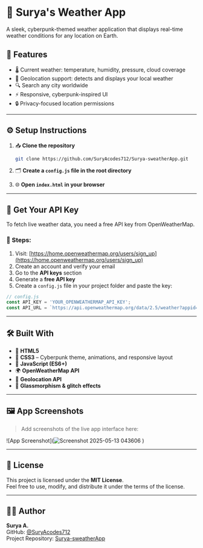 # 🌆 Surya's Weather App

A sleek, cyberpunk-themed weather application that displays real-time weather conditions for any location on Earth.

## 🌟 Features

- 🌡️ Current weather: temperature, humidity, pressure, cloud coverage  
- 📍 Geolocation support: detects and displays your local weather  
- 🔍 Search any city worldwide  
- ⚡ Responsive, cyberpunk-inspired UI  
- 🔒 Privacy-focused location permissions  

---

## ⚙️ Setup Instructions

1. 📥 **Clone the repository**

    ```bash
    git clone https://github.com/SuryAcodes712/Surya-sweatherApp.git
    ```

2. 🗂️ **Create a `config.js` file in the root directory**

3. 🌐 **Open `index.html` in your browser**

---

## 🔑 Get Your API Key

To fetch live weather data, you need a free API key from OpenWeatherMap.

### 📝 Steps:

1. Visit: [https://home.openweathermap.org/users/sign_up](https://home.openweathermap.org/users/sign_up)  
2. Create an account and verify your email  
3. Go to the **API keys** section  
4. Generate a **free API key**  
5. Create a `config.js` file in your project folder and paste the key:

```javascript
// config.js
const API_KEY = 'YOUR_OPENWEATHERMAP_API_KEY';
const API_URL = `https://api.openweathermap.org/data/2.5/weather?appid=${API_KEY}&units=metric`;
```

---

## 🛠️ Built With

- 🧱 **HTML5**
- 🎨 **CSS3** – Cyberpunk theme, animations, and responsive layout  
- 🧠 **JavaScript (ES6+)**
- 🌍 **OpenWeatherMap API**
- 📡 **Geolocation API**
- 🧊 **Glassmorphism & glitch effects**

---

## 🖼️ App Screenshots

> Add screenshots of the live app interface here:

![App Screenshot](![Screenshot 2025-05-13 043606](https://github.com/user-attachments/assets/9f300771-33f1-420c-b7e4-5fc81f5b08a2)
)

---

## 📄 License

This project is licensed under the **MIT License**.  
Feel free to use, modify, and distribute it under the terms of the license.

---

## 🙋‍♂️ Author

**Surya A.**  
GitHub: [@SuryAcodes712](https://github.com/SuryAcodes712)  
Project Repository: [Surya-sweatherApp](https://github.com/SuryAcodes712/Surya-sweatherApp)
